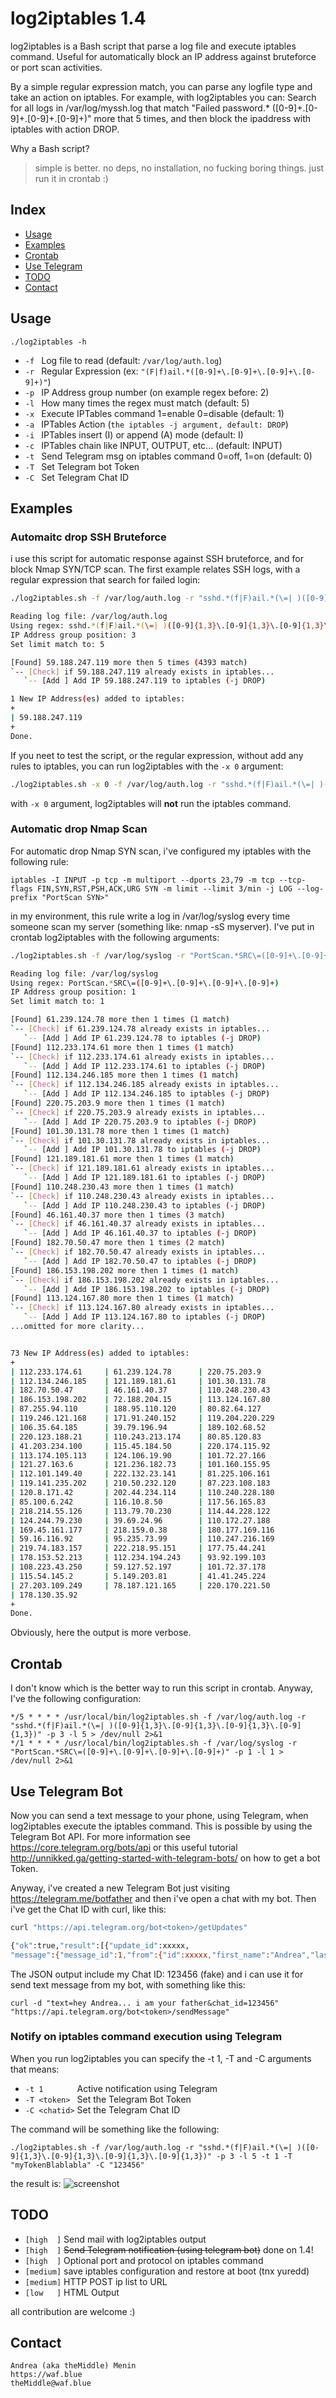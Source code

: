 # log2iptables 1.4
log2iptables is a Bash script that parse a log file and execute iptables command. Useful for automatically block an IP address against bruteforce or port scan activities.

By a simple regular expression match, you can parse any logfile type and take an action on iptables. For example, with log2iptables you can: Search for all logs in /var/log/myssh.log that match "Failed password.* ([0-9]+\.[0-9]+\.[0-9]+\.[0-9]+)" more that 5 times, and then block the ipaddress with iptables with action DROP.

Why a Bash script?
> simple is better. no deps, no installation, no fucking boring things. just run it in crontab :)

## Index
- [Usage](#usage)
- [Examples](#examples)
- [Crontab](#crontab)
- [Use Telegram](#use-telegram-bot)
- [TODO](#todo)
- [Contact](#contact)

## Usage
```
./log2iptables -h
```
- `-f `  Log file to read (default: `/var/log/auth.log`)
- `-r `  Regular Expression (ex: `"(F|f)ail.*([0-9]+\.[0-9]+\.[0-9]+\.[0-9]+)"`)
- `-p `  IP Address group number (on example regex before: 2)
- `-l `  How many times the regex must match (default: 5)
- `-x `  Execute IPTables command 1=enable 0=disable (default: 1)
- `-a `  IPTables Action (`the iptables -j argument, default: DROP`)
- `-i `  IPTables insert (I) or append (A) mode (default: I)
- `-c `  IPTables chain like INPUT, OUTPUT, etc... (default: INPUT)
- `-t `  Send Telegram msg on iptables command 0=off, 1=on (default: 0)
- `-T `  Set Telegram bot Token
- `-C `  Set Telegram Chat ID

## Examples
### Automaitc drop SSH Bruteforce
i use this script for automatic response against SSH bruteforce, and for block Nmap SYN/TCP scan. The first example relates SSH logs, with a regular expression that search for failed login:
```bash
./log2iptables.sh -f /var/log/auth.log -r "sshd.*(f|F)ail.*(\=| )([0-9]{1,3}\.[0-9]{1,3}\.[0-9]{1,3}\.[0-9]{1,3})" -p 3 -l 5

Reading log file: /var/log/auth.log
Using regex: sshd.*(f|F)ail.*(\=| )([0-9]{1,3}\.[0-9]{1,3}\.[0-9]{1,3}\.[0-9]{1,3})
IP Address group position: 3
Set limit match to: 5

[Found] 59.188.247.119 more then 5 times (4393 match)
`-- [Check] if 59.188.247.119 already exists in iptables...
   `-- [Add ] Add IP 59.188.247.119 to iptables (-j DROP)

1 New IP Address(es) added to iptables:
+
| 59.188.247.119    
+
Done.
```

If you neet to test the script, or the regular expression, without add any rules to iptables, you can run log2iptables with the `-x 0` argument:
```bash
./log2iptables.sh -x 0 -f /var/log/auth.log -r "sshd.*(f|F)ail.*(\=| )([0-9]{1,3}\.[0-9]{1,3}\.[0-9]{1,3}\.[0-9]{1,3})" -p 3 -l 5
```
with `-x 0` argument, log2iptables will **not** run the iptables command.

### Automatic drop Nmap Scan
For automatic drop Nmap SYN scan, i've configured my iptables with the following rule:
```
iptables -I INPUT -p tcp -m multiport --dports 23,79 -m tcp --tcp-flags FIN,SYN,RST,PSH,ACK,URG SYN -m limit --limit 3/min -j LOG --log-prefix "PortScan SYN>"
```

in my environment, this rule write a log in /var/log/syslog every time someone scan my server (something like: nmap -sS myserver). I've put in crontab log2iptables with the following arguments:
```bash
./log2iptables.sh -f /var/log/syslog -r "PortScan.*SRC\=([0-9]+\.[0-9]+\.[0-9]+\.[0-9]+)" -p 1 -l 1

Reading log file: /var/log/syslog
Using regex: PortScan.*SRC\=([0-9]+\.[0-9]+\.[0-9]+\.[0-9]+)
IP Address group position: 1
Set limit match to: 1

[Found] 61.239.124.78 more then 1 times (1 match)
`-- [Check] if 61.239.124.78 already exists in iptables...
   `-- [Add ] Add IP 61.239.124.78 to iptables (-j DROP)
[Found] 112.233.174.61 more then 1 times (1 match)
`-- [Check] if 112.233.174.61 already exists in iptables...
   `-- [Add ] Add IP 112.233.174.61 to iptables (-j DROP)
[Found] 112.134.246.185 more then 1 times (1 match)
`-- [Check] if 112.134.246.185 already exists in iptables...
   `-- [Add ] Add IP 112.134.246.185 to iptables (-j DROP)
[Found] 220.75.203.9 more then 1 times (1 match)
`-- [Check] if 220.75.203.9 already exists in iptables...
   `-- [Add ] Add IP 220.75.203.9 to iptables (-j DROP)
[Found] 101.30.131.78 more then 1 times (1 match)
`-- [Check] if 101.30.131.78 already exists in iptables...
   `-- [Add ] Add IP 101.30.131.78 to iptables (-j DROP)
[Found] 121.189.181.61 more then 1 times (1 match)
`-- [Check] if 121.189.181.61 already exists in iptables...
   `-- [Add ] Add IP 121.189.181.61 to iptables (-j DROP)
[Found] 110.248.230.43 more then 1 times (1 match)
`-- [Check] if 110.248.230.43 already exists in iptables...
   `-- [Add ] Add IP 110.248.230.43 to iptables (-j DROP)
[Found] 46.161.40.37 more then 1 times (3 match)
`-- [Check] if 46.161.40.37 already exists in iptables...
   `-- [Add ] Add IP 46.161.40.37 to iptables (-j DROP)
[Found] 182.70.50.47 more then 1 times (2 match)
`-- [Check] if 182.70.50.47 already exists in iptables...
   `-- [Add ] Add IP 182.70.50.47 to iptables (-j DROP)
[Found] 186.153.198.202 more then 1 times (1 match)
`-- [Check] if 186.153.198.202 already exists in iptables...
   `-- [Add ] Add IP 186.153.198.202 to iptables (-j DROP)
[Found] 113.124.167.80 more then 1 times (1 match)
`-- [Check] if 113.124.167.80 already exists in iptables...
   `-- [Add ] Add IP 113.124.167.80 to iptables (-j DROP)
...omitted for more clarity...


73 New IP Address(es) added to iptables:
+
| 112.233.174.61     | 61.239.124.78      | 220.75.203.9
| 112.134.246.185    | 121.189.181.61     | 101.30.131.78
| 182.70.50.47       | 46.161.40.37       | 110.248.230.43
| 186.153.198.202    | 72.188.204.15      | 113.124.167.80
| 87.255.94.110      | 188.95.110.120     | 80.82.64.127
| 119.246.121.168    | 171.91.240.152     | 119.204.220.229
| 106.35.64.185      | 39.79.196.94       | 189.102.68.52
| 220.123.188.21     | 110.243.213.174    | 80.85.120.83
| 41.203.234.100     | 115.45.184.50      | 220.174.115.92
| 113.174.105.113    | 124.106.19.90      | 101.72.27.166
| 121.27.163.6       | 121.236.182.73     | 101.160.155.95
| 112.101.149.40     | 222.132.23.141     | 81.225.106.161
| 119.141.235.202    | 210.50.232.120     | 87.223.108.183
| 120.8.171.42       | 202.44.234.114     | 110.240.228.180
| 85.100.6.242       | 116.10.8.50        | 117.56.165.83
| 218.214.55.126     | 113.79.70.230      | 114.44.228.122
| 124.244.79.230     | 39.69.24.96        | 110.172.27.188
| 169.45.161.177     | 218.159.0.38       | 180.177.169.116
| 59.16.116.92       | 95.235.73.99       | 110.247.216.169
| 219.74.183.157     | 222.218.95.151     | 177.75.44.241
| 178.153.52.213     | 112.234.194.243    | 93.92.199.103
| 108.223.43.250     | 59.127.52.197      | 101.72.37.178
| 115.54.145.2       | 5.149.203.81       | 41.41.245.224
| 27.203.109.249     | 78.187.121.165     | 220.170.221.50
| 178.130.35.92      
+
Done.
```
Obviously, here the output is more verbose.

## Crontab
I don't know which is the better way to run this script in crontab.
Anyway, I've the following configuration:
```
*/5 * * * * /usr/local/bin/log2iptables.sh -f /var/log/auth.log -r "sshd.*(f|F)ail.*(\=| )([0-9]{1,3}\.[0-9]{1,3}\.[0-9]{1,3}\.[0-9]{1,3})" -p 3 -l 5 > /dev/null 2>&1
*/1 * * * * /usr/local/bin/log2iptables.sh -f /var/log/syslog -r "PortScan.*SRC\=([0-9]+\.[0-9]+\.[0-9]+\.[0-9]+)" -p 1 -l 1 > /dev/null 2>&1
```

## Use Telegram Bot
Now you can send a text message to your phone, using Telegram, when log2iptables execute the iptables command. This is possible by using the Telegram Bot API. For more information see https://core.telegram.org/bots/api or this useful tutorial http://unnikked.ga/getting-started-with-telegram-bots/ on how to get a bot Token.

Anyway, i've created a new Telegram Bot just visiting https://telegram.me/botfather and then i've open a chat with my bot. Then i've get the Chat ID with curl, like this:
```bash
curl "https://api.telegram.org/bot<token>/getUpdates"

{"ok":true,"result":[{"update_id":xxxxx,
"message":{"message_id":1,"from":{"id":xxxxx,"first_name":"Andrea","last_name":"Menin","username":"theMiddle"},"chat":{"id":123456,"first_name":"Andrea","last_name":"Menin","username":"theMiddle","type":"private"},"date":xxxxxxx,"text":"\/start"}}]}
```
The JSON output include my Chat ID: 123456 (fake) and i can use it for send text message from my bot, with something like this:
```
curl -d "text=hey Andrea... i am your father&chat_id=123456" "https://api.telegram.org/bot<token>/sendMessage"
```

### Notify on iptables command execution using Telegram
When you run log2iptables you can specify the -t 1, -T and -C arguments that means:
- `-t 1       ` Active notification using Telegram
- `-T <token> ` Set the Telegram Bot Token
- `-C <chatid>` Set the Telegram Chat ID

The command will be something like the following:
```
./log2iptables.sh -f /var/log/auth.log -r "sshd.*(f|F)ail.*(\=| )([0-9]{1,3}\.[0-9]{1,3}\.[0-9]{1,3}\.[0-9]{1,3})" -p 3 -l 5 -t 1 -T "myTokenBlablabla" -C "123456"
```
the result is:
![screenshot](https://waf.blue/img/TelegramScreenshot.jpg)

## TODO
- `[high  ]` Send mail with log2iptables output
- `[high  ]` ~~Send Telegram notification (using telegram bot)~~ done on 1.4!
- `[high  ]` Optional port and protocol on iptables command
- `[medium]` save iptables configuration and restore at boot (tnx yuredd)
- `[medium]` HTTP POST ip list to URL
- `[low   ]` HTML Output

all contribution are welcome :)

## Contact
```
Andrea (aka theMiddle) Menin
https://waf.blue
theMiddle@waf.blue
```
